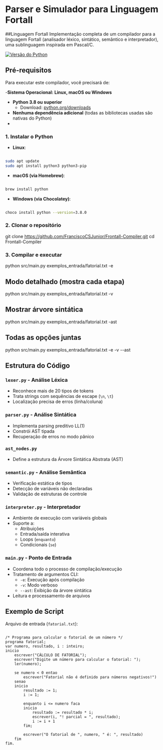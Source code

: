 # Parser e Simulador para Linguagem Fortall
##Linguagem Fortall
Implementação completa de um compilador para a linguagem Fortall (analisador léxico, sintático, semântico e interpretador), uma sublinguagem inspirada em Pascal/C.

[![Versão do Python](https://img.shields.io/badge/python-3.8+-blue.svg)](https://www.python.org/downloads/)

## Pré-requisitos

Para executar este compilador, você precisará de:

-**Sistema Operacional: Linux, macOS ou Windows**
- **Python 3.8 ou superior**
  - Download: [python.org/downloads](https://www.python.org/downloads/)
- **Nenhuma dependência adicional** (todas as bibliotecas usadas são nativas do Python)
- 
### 1. Instalar o Python

- **Linux**:

```bash

sudo apt update
sudo apt install python3 python3-pip

```

- **macOS (via Homebrew)**:

```bash

brew install python
```

- **Windows (via Chocolatey)**:

```bash

choco install python --version=3.8.0
```


### 2. Clonar o repositório
git clone https://github.com/FranciscoCSJunior/Frontall-Compiler.git
cd Frontall-Compiler

### 3. Compilar e executar
python src/main.py exemplos_entrada/fatorial.txt -e

## Modo detalhado (mostra cada etapa)
python src/main.py exemplos_entrada/fatorial.txt -v

## Mostrar árvore sintática
python src/main.py exemplos_entrada/fatorial.txt -ast

## Todas as opções juntas
python src/main.py exemplos_entrada/fatorial.txt -e -v --ast

## Estrutura do Código

### `lexer.py` - **Análise Léxica**
- Reconhece mais de 20 tipos de tokens
- Trata strings com sequências de escape (`\n`, `\t`)
- Localização precisa de erros (linha/coluna)

### `parser.py` - **Análise Sintática**
- Implementa parsing preditivo LL(1)
- Constrói AST tipada
- Recuperação de erros no modo pânico

### `ast_nodes.py`
- Define a estrutura da Árvore Sintática Abstrata (AST)

### `semantic.py` - **Análise Semântica**
- Verificação estática de tipos
- Detecção de variáveis não declaradas
- Validação de estruturas de controle

### `interpreter.py` - **Interpretador**
- Ambiente de execução com variáveis globais
- Suporte a:
  - Atribuições
  - Entrada/saída interativa
  - Loops (`enquanto`)
  - Condicionais (`se`)

### `main.py` - **Ponto de Entrada**
- Coordena todo o processo de compilação/execução
- Tratamento de argumentos CLI:
  - `-e`: Execução após compilação
  - `-v`: Modo verboso
  - `--ast`: Exibição da árvore sintática
- Leitura e processamento de arquivos 
## Exemplo de Script

Arquivo de entrada (`fatorial.txt`):

```fortall

/* Programa para calcular o fatorial de um número */
programa fatorial;
var numero, resultado, i : inteiro;
inicio
    escrever("CÁLCULO DE FATORIAL");
    escrever("Digite um número para calcular o fatorial: ");
    ler(numero);
    
    se numero < 0 entao
        escrever("Fatorial não é definido para números negativos!")
    senao
    inicio
        resultado := 1;
        i := 1;
        
        enquanto i <= numero faca
        inicio
            resultado := resultado * i;
            escrever(i, "! parcial = ", resultado);
            i := i + 1
        fim;
        
        escrever("O fatorial de ", numero, " é: ", resultado)
    fim
fim.
```

